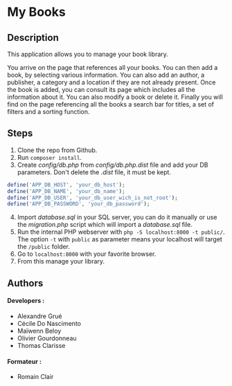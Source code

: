 # My Books

## Description

This application allows you to manage your book library.

You arrive on the page that references all your books. You can then add a book, by selecting various information. You can also add an author, a publisher, a category and a location if they are not already present. Once the book is added, you can consult its page which includes all the information about it. You can also modify a book or delete it. Finally you will find on the page referencing all the books a search bar for titles, a set of filters and a sorting function.

## Steps

1. Clone the repo from Github.
2. Run `composer install`.
3. Create *config/db.php* from *config/db.php.dist* file and add your DB parameters. Don't delete the *.dist* file, it must be kept.
```php
define('APP_DB_HOST', 'your_db_host');
define('APP_DB_NAME', 'your_db_name');
define('APP_DB_USER', 'your_db_user_wich_is_not_root');
define('APP_DB_PASSWORD', 'your_db_password');
```
4. Import *database.sql* in your SQL server, you can do it manually or use the *migration.php* script which will import a *database.sql* file.
5. Run the internal PHP webserver with `php -S localhost:8000 -t public/`. The option `-t` with `public` as parameter means your localhost will target the `/public` folder.
6. Go to `localhost:8000` with your favorite browser.
7. From this manage your library.


## Authors
#### Developers :
* Alexandre Grué
* Cécile Do Nascimento
* Maïwenn Beloy
* Olivier Gourdonneau
* Thomas Clarisse

#### Formateur :
* Romain Clair